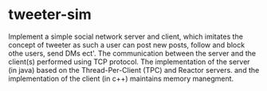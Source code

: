 # tweeter-sim
Implement a simple social network server and client, which imitates the concept of tweeter as such a user can post new posts, follow and block othe users, send DMs ect'.
The communication between the server and the client(s) performed using TCP protocol.
The implementation of the server (in java) based on the Thread-Per-Client (TPC) and Reactor servers.
and the implementation of the client (in c++) maintains memory manegment.




